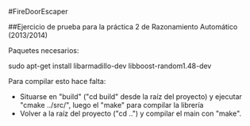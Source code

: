#FireDoorEscaper

##Ejercicio de prueba para la práctica 2 de Razonamiento Automático (2013/2014)


Paquetes necesarios:

sudo apt-get install libarmadillo-dev libboost-random1.48-dev


Para compilar esto hace falta:

- Situarse en "build" ("cd build" desde la raíz del proyecto) y ejecutar "cmake ../src/", luego el "make" para compilar la librería
- Volver a la raíz del proyecto ("cd ..") y compilar el main con "make".
